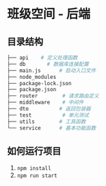 # 班级空间 - 后端

## 目录结构

```sh
├── api    # 定义处理函数
├── db       # 数据库连接配置
├── main.js      # 启动入口文件
├── node_modules
├── package-lock.json
├── package.json
├── router        # 请求路由定义
├── middleware    # 中间件
├── dto          # 返回包装器
├── test          # 单元测试
├── utils        # 工具函数
└── service      # 基本功能函数
```

## 如何运行项目

1. `npm install`
2. `npm run start`
